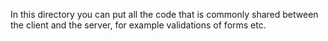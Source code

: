 In this directory you can put all the code that is commonly shared between the client and the server, for example validations of forms etc.